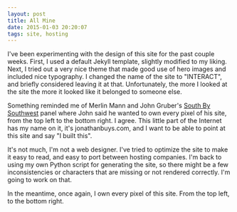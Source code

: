 ```yaml
---
layout: post
title: All Mine
date: 2015-01-03 20:20:07
tags: site, hosting
---
```




I've been experimenting with the design of this site for the past couple weeks. First, I used a default Jekyll template, slightly modified to my liking. Next, I tried out a very nice theme that made good use of hero images and included nice typography. I changed the name of the site to "INTERACT", and briefly considered leaving it at that. Unfortunately, the more I looked at the site the more it looked like it belonged to someone else. 

Something reminded me of Merlin Mann and John Gruber's [South By Southwest][1] panel where John said he wanted to own every pixel of his site, from the top left to the bottom right. I agree. This little part of the Internet has my name on it, it's jonathanbuys.com, and I want to be able to point at this site and say "I built this". 

It's not much, I'm not a web designer. I've tried to optimize the site to make it easy to read, and easy to port between hosting companies. I'm back to using my own Python script for generating the site, so there might be a few inconsistencies or characters that are missing or not rendered correctly. I'm going to work on that. 

In the meantime, once again, I own every pixel of this site. From the top left, to the bottom right.


[1]: http://www.43folders.com/2009/03/25/blogs-turbocharged
